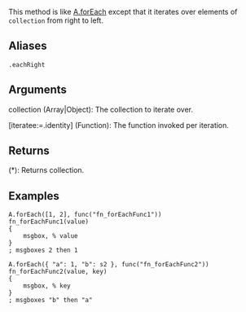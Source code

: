 This method is like [A.forEach](/?id=foreach) except that it iterates over elements of `collection` from right to left.


## Aliases
`.eachRight`


## Arguments
collection (Array|Object): The collection to iterate over.

[iteratee:=.identity] (Function): The function invoked per iteration.


## Returns
(*): Returns collection.


## Examples

```autohotkey
A.forEach([1, 2], func("fn_forEachFunc1"))
fn_forEachFunc1(value)
{
	msgbox, % value
}
; msgboxes 2 then 1

A.forEach({ "a": 1, "b": s2 }, func("fn_forEachFunc2"))
fn_forEachFunc2(value, key)
{
	msgbox, % key
}
; msgboxes "b" then "a"
```
